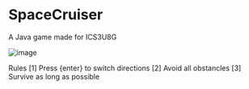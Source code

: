 # SpaceCruiser
A Java game made for ICS3U8G

![image](https://user-images.githubusercontent.com/62809012/127232145-e2af55d9-8858-4695-bc5b-8565dbffd3eb.png)

Rules
[1] Press {enter} to switch directions
[2] Avoid all obstancles
[3] Survive as long as possible
